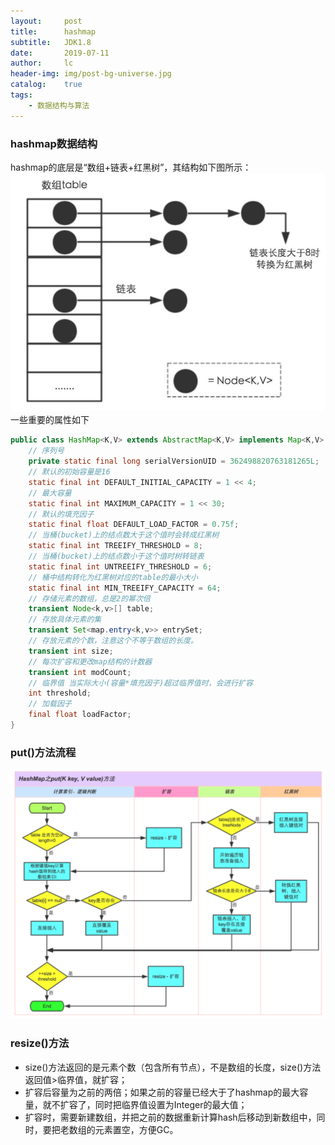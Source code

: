 ```yaml
---
layout:     post
title:      hashmap
subtitle:   JDK1.8
date:       2019-07-11
author:     lc
header-img: img/post-bg-universe.jpg
catalog:    true
tags:
    - 数据结构与算法
---
```


### hashmap数据结构
hashmap的底层是“数组+链表+红黑树”，其结构如下图所示：
 ![](https://github.com/skyWalkerLong/skywalkerlong.github.io/blob/master/img/2019071102.jpg?raw=true)
 一些重要的属性如下
```java
public class HashMap<K,V> extends AbstractMap<K,V> implements Map<K,V>, Cloneable, Serializable {
    // 序列号
    private static final long serialVersionUID = 362498820763181265L;    
    // 默认的初始容量是16
    static final int DEFAULT_INITIAL_CAPACITY = 1 << 4;   
    // 最大容量
    static final int MAXIMUM_CAPACITY = 1 << 30; 
    // 默认的填充因子
    static final float DEFAULT_LOAD_FACTOR = 0.75f;
    // 当桶(bucket)上的结点数大于这个值时会转成红黑树
    static final int TREEIFY_THRESHOLD = 8; 
    // 当桶(bucket)上的结点数小于这个值时树转链表
    static final int UNTREEIFY_THRESHOLD = 6;
    // 桶中结构转化为红黑树对应的table的最小大小
    static final int MIN_TREEIFY_CAPACITY = 64;
    // 存储元素的数组，总是2的幂次倍
    transient Node<k,v>[] table; 
    // 存放具体元素的集
    transient Set<map.entry<k,v>> entrySet;
    // 存放元素的个数，注意这个不等于数组的长度。
    transient int size;
    // 每次扩容和更改map结构的计数器
    transient int modCount;   
    // 临界值 当实际大小(容量*填充因子)超过临界值时，会进行扩容
    int threshold;
    // 加载因子
    final float loadFactor;
}
```

### put()方法流程
 ![](https://github.com/skyWalkerLong/skywalkerlong.github.io/blob/master/img/2019071101.png?raw=true)

### resize()方法
- size()方法返回的是元素个数（包含所有节点），不是数组的长度，size()方法返回值>临界值，就扩容；  
- 扩容后容量为之前的两倍；如果之前的容量已经大于了hashmap的最大容量，就不扩容了，同时把临界值设置为Integer的最大值；  
- 扩容时，需要新建数组，并把之前的数据重新计算hash后移动到新数组中，同时，要把老数组的元素置空，方便GC。